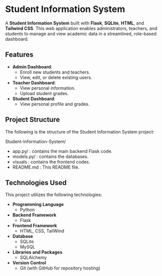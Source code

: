 # Student Information System

A **Student Information System** built with **Flask**, **SQLite**, **HTML**, and **Tailwind CSS**. This web application enables administrators, teachers, and students to manage and view academic data in a streamlined, role-based dashboard.

## Features

- **Admin Dashboard**: 
  - Enroll new students and teachers.
  - View, edit, or delete existing users.
- **Teacher Dashboard**:
  - View personal information.
  - Upload student grades.
- **Student Dashboard**:
  - View personal profile and grades.

## Project Structure

The following is the structure of the Student Information System project:

Student-Information-System/
  - app.py/ : contains the main backend Flask code.
  - models.py/ : contains the databases.
  - visuals : contains the frontend codes.
  - README.md : This README file.


## Technologies Used

This project utilizes the following technologies:

- **Programming Language**
  - Python
- **Backend Framework**
  - Flask
- **Frontend Framework**
  - HTML, CSS, TailWind
- **Database**
  - SQLite
  - MySQL
- **Libraries and Packages**
  - SQLAlchemy
- **Version Control**
  - Git (with GitHub for repository hosting)



  
